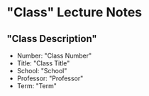 # "Class" Lecture Notes

## "Class Description"

-   Number: "Class Number"
-   Title: "Class Title"
-   School: "School"
-   Professor: "Professor"
-   Term: "Term"
